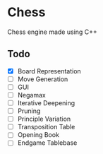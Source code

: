 # Chess

Chess engine made using C++

## Todo
- [x] Board Representation
- [ ] Move Generation
- [ ] GUI
- [ ] Negamax
- [ ] Iterative Deepening
- [ ] Pruning
- [ ] Principle Variation
- [ ] Transposition Table
- [ ] Opening Book
- [ ] Endgame Tablebase
